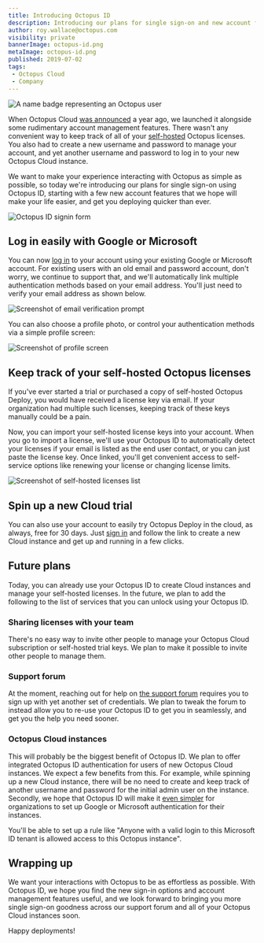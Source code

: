```yaml
---
title: Introducing Octopus ID
description: Introducing our plans for single sign-on and new account features, using Octopus ID.
author: roy.wallace@octopus.com
visibility: private
bannerImage: octopus-id.png
metaImage: octopus-id.png
published: 2019-07-02
tags:
 - Octopus Cloud
 - Company
---
```


![A name badge representing an Octopus user](octopus-id.png)

When Octopus Cloud [was announced](https://octopus.com/blog/announcing-octopus-cloud) a year ago, we launched it alongside some rudimentary account management features. There wasn't any convenient way to keep track of all of your [self-hosted](https://octopus.com/pricing/self-hosted) Octopus licenses. You also had to create a new username and password to manage your account, and yet another username and password to log in to your new Octopus Cloud instance. 

We want to make your experience interacting with Octopus as simple as possible, so today we're introducing our plans for single sign-on using Octopus ID, starting with a few new account features that we hope will make your life easier, and get you deploying quicker than ever.

![Octopus ID signin form](signin.png "width=300")

## Log in easily with Google or Microsoft

You can now [log in](https://account.octopus.com/) to your account using your existing Google or Microsoft account. For existing users with an old email and password account, don't worry, we continue to support that, and we'll automatically link multiple authentication methods based on your email address. You'll just need to verify your email address as shown below.

![Screenshot of email verification prompt](verify-email.png "width=300")

You can also choose a profile photo, or control your authentication methods via a simple profile screen:

![Screenshot of profile screen](profile.png "width=300")

## Keep track of your self-hosted Octopus licenses

If you've ever started a trial or purchased a copy of self-hosted Octopus Deploy, you would have received a license key via email. If your organization had multiple such licenses, keeping track of these keys manually could be a pain.

Now, you can import your self-hosted license keys into your account. When you go to import a license, we'll use your Octopus ID to automatically detect your licenses if your email is listed as the end user contact, or you can just paste the license key. Once linked, you'll get convenient access to self-service options like renewing your license or changing license limits. 

![Screenshot of self-hosted licenses list](self-hosted.png "width=300")

## Spin up a new Cloud trial

You can also use your account to easily try Octopus Deploy in the cloud, as always, free for 30 days. Just [sign in](http://account.octopus.com) and follow the link to create a new Cloud instance and get up and running in a few clicks.

## Future plans

Today, you can already use your Octopus ID to create Cloud instances and manage your self-hosted licenses. In the future, we plan to add the following to the list of services that you can unlock using your Octopus ID.

### Sharing licenses with your team
There's no easy way to invite other people to manage your Octopus Cloud subscription or self-hosted trial keys. We plan to make it possible to invite other people to manage them. 

### Support forum

At the moment, reaching out for help on [the support forum](https://help.octopus.com/) requires you to sign up with yet another set of credentials. We plan to tweak the forum to instead allow you to re-use your Octopus ID to get you in seamlessly, and get you the help you need sooner.

### Octopus Cloud instances

This will probably be the biggest benefit of Octopus ID. We plan to offer integrated Octopus ID authentication for users of new Octopus Cloud instances. We expect a few benefits from this. For example, while spinning up a new Cloud instance, there will be no need to create and keep track of another username and password for the initial admin user on the instance. Secondly, we hope that Octopus ID will make it [even simpler](https://octopus.com/docs/administration/authentication) for organizations to set up Google or Microsoft authentication for their instances. 

You'll be able to set up a rule like "Anyone with a valid login to this Microsoft ID tenant is allowed access to this Octopus instance".

## Wrapping up

We want your interactions with Octopus to be as effortless as possible. With Octopus ID, we hope you find the new sign-in options and account management features useful, and we look forward to bringing you more single sign-on goodness across our support forum and all of your Octopus Cloud instances soon.

Happy deployments!
